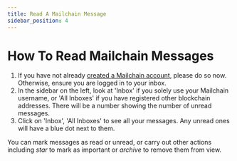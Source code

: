 ```yaml
---
title: Read A Mailchain Message
sidebar_position: 4
---
```


# How To Read Mailchain Messages

1. If you have not already [created a Mailchain account](./2-create-a-mailchain-account.md), please do so now. Otherwise, ensure you are logged in to your inbox.
1. In the sidebar on the left, look at 'Inbox' if you solely use your Mailchain username, or 'All Inboxes' if you have registered other blockchain addresses. There will be a number showing the number of unread messages.
1. Click on 'Inbox', 'All Inboxes' to see all your messages. Any unread ones will have a blue dot next to them.

You can mark messages as read or unread, or carry out other actions including _star_ to mark as important or _archive_ to remove them from view.
